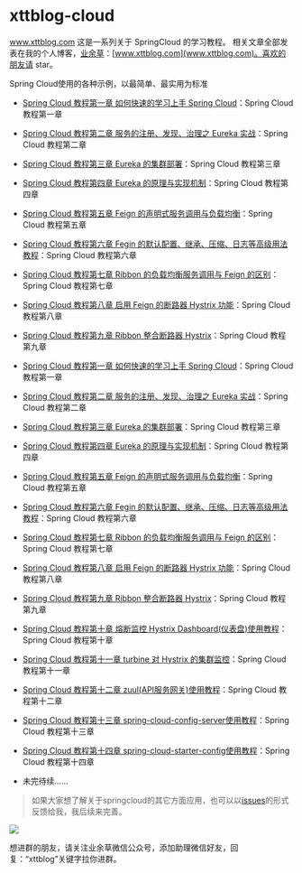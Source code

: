 # xttblog-cloud
www.xttblog.com
这是一系列关于 SpringCloud 的学习教程。
相关文章全部发表在我的个人博客，[业余草](www.xttblog.com)：[www.xttblog.com](www.xttblog.com)。喜欢的朋友请 star。

Spring Cloud使用的各种示例，以最简单、最实用为标准

- [Spring Cloud 教程第一章 如何快速的学习上手 Spring Cloud](https://www.com.xttblog.com/?p=2954)：Spring Cloud 教程第一章 
- [Spring Cloud 教程第二章 服务的注册、发现、治理之 Eureka 实战](https://www.com.xttblog.com/?p=2957)：Spring Cloud 教程第二章 
- [Spring Cloud 教程第三章 Eureka 的集群部署](https://www.com.xttblog.com/?p=2966)：Spring Cloud 教程第三章 
- [Spring Cloud 教程第四章 Eureka 的原理与实现机制](https://www.com.xttblog.com/?p=2968)：Spring Cloud 教程第四章 
- [Spring Cloud 教程第五章 Feign 的声明式服务调用与负载均衡](http://www.com.xttblog.com/?p=2970)：Spring Cloud 教程第五章 
- [Spring Cloud 教程第六章 Fegin 的默认配置、继承、压缩、日志等高级用法教程](http://www.com.xttblog.com/?p=2972)：Spring Cloud 教程第六章 
- [Spring Cloud 教程第七章 Ribbon 的负载均衡服务调用与 Feign 的区别](http://www.com.xttblog.com/?p=2974)：Spring Cloud 教程第七章
- [Spring Cloud 教程第八章 启用 Feign 的断路器 Hystrix 功能](https://www.xttblog.com/?p=2976)：Spring Cloud 教程第八章
- [Spring Cloud 教程第九章 Ribbon 整合断路器 Hystrix](http://www.xttblog.com/?p=2978)：Spring Cloud 教程第九章
- [Spring Cloud 教程第一章 如何快速的学习上手 Spring Cloud](https://www.xttblog.com/?p=2954)：Spring Cloud 教程第一章 
- [Spring Cloud 教程第二章 服务的注册、发现、治理之 Eureka 实战](https://www.xttblog.com/?p=2957)：Spring Cloud 教程第二章 
- [Spring Cloud 教程第三章 Eureka 的集群部署](https://www.xttblog.com/?p=2966)：Spring Cloud 教程第三章 
- [Spring Cloud 教程第四章 Eureka 的原理与实现机制](https://www.xttblog.com/?p=2968)：Spring Cloud 教程第四章 
- [Spring Cloud 教程第五章 Feign 的声明式服务调用与负载均衡](http://www.xttblog.com/?p=2970)：Spring Cloud 教程第五章 
- [Spring Cloud 教程第六章 Fegin 的默认配置、继承、压缩、日志等高级用法教程](http://www.xttblog.com/?p=2972)：Spring Cloud 教程第六章 
- [Spring Cloud 教程第七章 Ribbon 的负载均衡服务调用与 Feign 的区别](http://www.xttblog.com/?p=2974)：Spring Cloud 教程第七章
- [Spring Cloud 教程第八章 启用 Feign 的断路器 Hystrix 功能](https://www.xttblog.com/?p=2976)：Spring Cloud 教程第八章
- [Spring Cloud 教程第九章 Ribbon 整合断路器 Hystrix](https://www.xttblog.com/?p=2978)：Spring Cloud 教程第九章
- [Spring Cloud 教程第十章 熔断监控 Hystrix Dashboard(仪表盘)使用教程](http://www.xttblog.com/?p=2984)：Spring Cloud 教程第十章
- [Spring Cloud 教程第十一章 turbine 对 Hystrix 的集群监控](https://www.xttblog.com/?p=2986)：Spring Cloud 教程第十一章
- [Spring Cloud 教程第十二章 zuul(API服务网关)使用教程](https://www.xttblog.com/?p=2990)：Spring Cloud 教程第十二章
- [Spring Cloud 教程第十三章 spring-cloud-config-server使用教程](http://www.xttblog.com/?p=3021)：Spring Cloud 教程第十三章
- [Spring Cloud 教程第十四章 spring-cloud-starter-config使用教程](http://www.xttblog.com/?p=3023)：Spring Cloud 教程第十四章

- 未完待续......


> 如果大家想了解关于springcloud的其它方面应用，也可以以[issues](https://github.com/xmt1139057136/xttblog-cloud/issues)的形式反馈给我，我后续来完善。


![](http://ocuzluml6.bkt.clouddn.com/xttblog.jpg)

想进群的朋友，请关注业余草微信公众号，添加助理微信好友，回复：“xttblog”关键字拉你进群。

